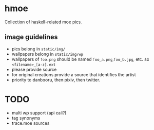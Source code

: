 # hmoe
Collection of haskell-related moe pics.

## image guidelines
* pics belong in `static/img/`
* wallpapers belong in `static/img/wp`
* wallpapers of `foo.png` should be named `foo_a.png`,`foo_b.jpg`, etc. so `<filename>_[a-z].ext`
* please provide source
* for original creations provide a source that identifies the artist
* priority to danbooru, then pixiv, then twitter.

# TODO
* multi wp support (api call?)
* tag synonyms
* trace.moe sources
